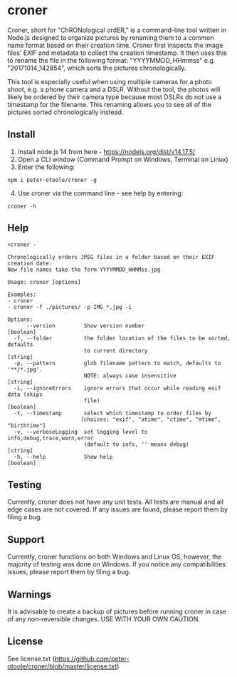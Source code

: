 # croner

Croner, short for "ChRONological ordER," is a command-line tool written in Node.js designed to organize pictures by renaming them to a common name format based on their creation time. Croner first inspects the image files' EXIF and metadata to collect the creation timestamp. It then uses this to rename the file in the following format: "YYYYMMDD_HHmmss" e.g. "20171014_142854", which sorts the pictures chronologically.

This tool is especially useful when using multiple cameras for a photo shoot, e.g. a phone camera and a DSLR. Without the tool, the photos will likely be ordered by their camera type because most DSLRs do not use a timestamp for the filename. This renaming allows you to see all of the pictures sorted chronologically instead.

## Install

1. Install node.js 14 from here - https://nodejs.org/dist/v14.17.5/
2. Open a CLI window (Command Prompt on Windows, Terminal on Linux)
3. Enter the following:

```
npm i peter-otoole/croner -g
```
4. Use croner via the command line - see help by entering:

```
croner -h
```

## Help

``` batch
<croner -

Chronologically orders JPEG files in a folder based on their EXIF creation date.
New file names take the form YYYYMMDD_HHMMss.jpg

Usage: croner [options]

Examples:
- croner
- croner -f ./pictures/ -p IMG_*.jpg -i

Options:
      --version         Show version number                            [boolean]
  -f, --folder          the folder location of the files to be sorted, defaults
                        to current directory                            [string]
  -p, --pattern         glob filename pattern to match, defaults to '**/*.jpg'.
                        NOTE: always case insensitive                   [string]
  -i, --ignoreErrors    ignore errors that occur while reading exif data (skips
                        file)                                          [boolean]
  -t, --timestamp       select which timestamp to order files by
                       [choices: "exif", "atime", "ctime", "mtime", "birthtime"]
  -v, --verboseLogging  set logging level to info,debug,trace,warn,error
                        (default to info, '' means debug)               [string]
  -h, --help            Show help                                      [boolean]
```

## Testing

Currently, croner does not have any unit tests. All tests are manual and all edge cases are not covered. If any issues are found, please report them by filing a bug.

## Support

Currently, croner functions on both Windows and Linux OS, however, the majority of testing was done on Windows. If you notice any compatibilities issues, please report them by filing a bug.

## Warnings

It is advisable to create a backup of pictures before running croner in case of any non-reversible changes. USE WITH YOUR OWN CAUTION.

## License

See license.txt (https://github.com/peter-otoole/croner/blob/master/license.txt)
